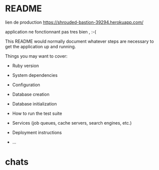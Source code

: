# README



  lien de production  https://shrouded-bastion-39294.herokuapp.com/


application ne fonctionnant pas tres bien , :-(



This README would normally document whatever steps are necessary to get the
application up and running.

Things you may want to cover:

* Ruby version

* System dependencies

* Configuration

* Database creation

* Database initialization

* How to run the test suite

* Services (job queues, cache servers, search engines, etc.)

* Deployment instructions

* ...
# chats
